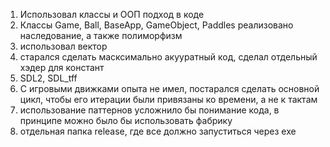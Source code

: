 1. Использовал классы и ООП подход в коде
2. Классы Game, Ball, BaseApp, GameObject, Paddles реализовано наследование, а также полиморфизм 
3. использовал вектор 
4. старался сделать масксимально акууратный код, сделал отдельный хэдер для констант
5. SDL2, SDL_tff
6. С игровыми движками опыта не имел, постарался сделать основной цикл, чтобы его итерации были привязаны ко времени, а не к тактам
7. использование паттернов усложнило бы понимание кода, в принципе можно было бы использовать фабрику
8. отдельная папка release, где все должно запуститься через exe

